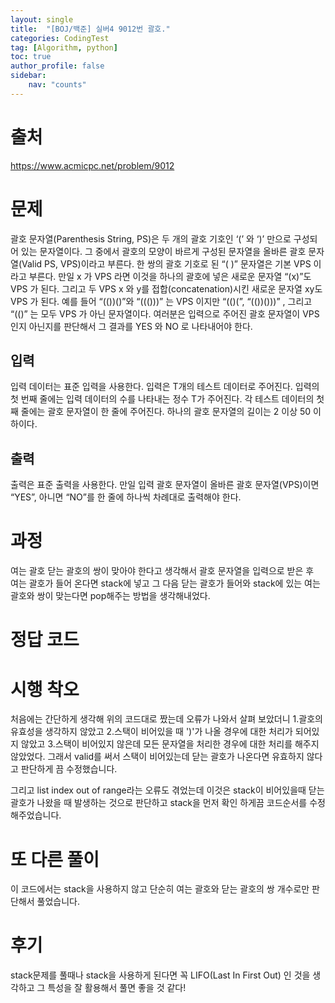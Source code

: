 ```yaml
---
layout: single
title:  "[BOJ/백준] 실버4 9012번 괄호."
categories: CodingTest
tag: [Algorithm, python]
toc: true
author_profile: false
sidebar:
    nav: "counts"
---
```

# 출처
https://www.acmicpc.net/problem/9012


# 문제
괄호 문자열(Parenthesis String, PS)은 두 개의 괄호 기호인 ‘(’ 와 ‘)’ 만으로 구성되어 있는 문자열이다. 그 중에서 괄호의 모양이 바르게 구성된 문자열을 올바른 괄호 문자열(Valid PS, VPS)이라고 부른다. 한 쌍의 괄호 기호로 된 “( )” 문자열은 기본 VPS 이라고 부른다. 만일 x 가 VPS 라면 이것을 하나의 괄호에 넣은 새로운 문자열 “(x)”도 VPS 가 된다. 그리고 두 VPS x 와 y를 접합(concatenation)시킨 새로운 문자열 xy도 VPS 가 된다. 예를 들어 “(())()”와 “((()))” 는 VPS 이지만 “(()(”, “(())()))” , 그리고 “(()” 는 모두 VPS 가 아닌 문자열이다. 
여러분은 입력으로 주어진 괄호 문자열이 VPS 인지 아닌지를 판단해서 그 결과를 YES 와 NO 로 나타내어야 한다. 

## 입력
입력 데이터는 표준 입력을 사용한다. 입력은 T개의 테스트 데이터로 주어진다. 입력의 첫 번째 줄에는 입력 데이터의 수를 나타내는 정수 T가 주어진다. 각 테스트 데이터의 첫째 줄에는 괄호 문자열이 한 줄에 주어진다. 하나의 괄호 문자열의 길이는 2 이상 50 이하이다. 

## 출력
출력은 표준 출력을 사용한다. 만일 입력 괄호 문자열이 올바른 괄호 문자열(VPS)이면 “YES”, 아니면 “NO”를 한 줄에 하나씩 차례대로 출력해야 한다.

# 과정
여는 괄호 닫는 괄호의 쌍이 맞아야 한다고 생각해서 괄호 문자열을 입력으로 받은 후   
여는 괄호가 들어 온다면 stack에 넣고 그 다음 닫는 괄호가 들어와 stack에 있는 여는 괄호와 쌍이 맞는다면
pop해주는 방법을 생각해내었다.

# 정답 코드
<script src="https://gist.github.com/kghees/19a7b689c954cc42252d3fde27f9ccd1.js"></script>

# 시행 착오
<script src="https://gist.github.com/kghees/52bc5cce6d24660db60e3f039ed4d861.js"></script>
처음에는 간단하게 생각해 위의 코드대로 짰는데 오류가 나와서 살펴 보았더니
1.괄호의 유효성을 생각하지 않았고
2.스택이 비어있을 때 ')'가 나올 경우에 대한 처리가 되어있지 않았고
3.스택이 비어있지 않은데 모든 문자열을 처리한 경우에 대한 처리를 해주지 않았었다.
그래서 valid를 써서 스택이 비어있는데 닫는 괄호가 나온다면 유효하지 않다고
판단하게 끔 수정했습니다.

그리고 list index out of range라는 오류도 겪었는데 이것은
stack이 비어있을때 닫는 괄호가 나왔을 때 발생하는 것으로 판단하고
stack을 먼저 확인 하게끔 코드순서를 수정해주었습니다.

# 또 다른 풀이
<script src="https://gist.github.com/kghees/2e430fb6900542b4a594b894933fc6b1.js"></script>

이 코드에서는 stack을 사용하지 않고 단순히 여는 괄호와 닫는 괄호의 쌍 개수로만 판단해서 풀었습니다.

# 후기
stack문제를 풀때나 stack을 사용하게 된다면 꼭 LIFO(Last In First Out) 인 것을 생각하고 
그 특성을 잘 활용해서 풀면 좋을 것 같다!

